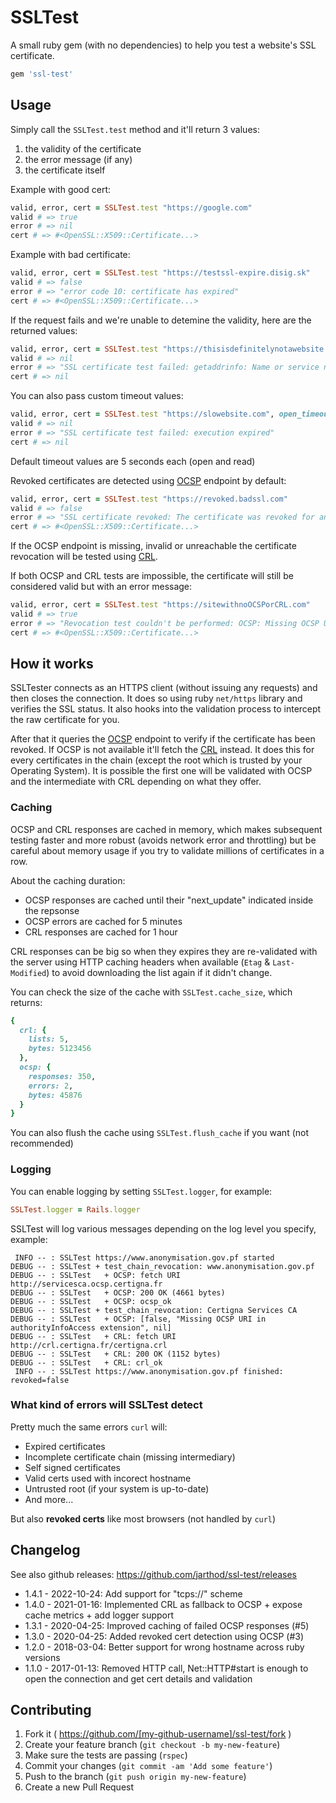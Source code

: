 # SSLTest

A small ruby gem (with no dependencies) to help you test a website's SSL certificate.

```ruby
gem 'ssl-test'
```

## Usage

Simply call the `SSLTest.test` method and it'll return 3 values:

1. the validity of the certificate
2. the error message (if any)
3. the certificate itself

Example with good cert:
```ruby
valid, error, cert = SSLTest.test "https://google.com"
valid # => true
error # => nil
cert # => #<OpenSSL::X509::Certificate...>
```

Example with bad certificate:
```ruby
valid, error, cert = SSLTest.test "https://testssl-expire.disig.sk"
valid # => false
error # => "error code 10: certificate has expired"
cert # => #<OpenSSL::X509::Certificate...>
```

If the request fails and we're unable to detemine the validity, here are the returned values:
```ruby
valid, error, cert = SSLTest.test "https://thisisdefinitelynotawebsite.com"
valid # => nil
error # => "SSL certificate test failed: getaddrinfo: Name or service not known"
cert # => nil
```

You can also pass custom timeout values:
```ruby
valid, error, cert = SSLTest.test "https://slowebsite.com", open_timeout: 2, read_timeout: 2
valid # => nil
error # => "SSL certificate test failed: execution expired"
cert # => nil
```
Default timeout values are 5 seconds each (open and read)

Revoked certificates are detected using [OCSP](https://en.wikipedia.org/wiki/Online_Certificate_Status_Protocol) endpoint by default:
```ruby
valid, error, cert = SSLTest.test "https://revoked.badssl.com"
valid # => false
error # => "SSL certificate revoked: The certificate was revoked for an unknown reason (revocation date: 2019-10-07 20:30:39 UTC)"
cert # => #<OpenSSL::X509::Certificate...>
```

If the OCSP endpoint is missing, invalid or unreachable the certificate revocation will be tested using [CRL](https://en.wikipedia.org/wiki/Certificate_revocation_list).

If both OCSP and CRL tests are impossible, the certificate will still be considered valid but with an error message:
```ruby
valid, error, cert = SSLTest.test "https://sitewithnoOCSPorCRL.com"
valid # => true
error # => "Revocation test couldn't be performed: OCSP: Missing OCSP URI in authorityInfoAccess extension, CRL: Missing crlDistributionPoints extension"
cert # => #<OpenSSL::X509::Certificate...>
```

## How it works

SSLTester connects as an HTTPS client (without issuing any requests) and then closes the connection. It does so using ruby `net/https` library and verifies the SSL status. It also hooks into the validation process to intercept the raw certificate for you.

After that it queries the [OCSP](https://en.wikipedia.org/wiki/Online_Certificate_Status_Protocol) endpoint to verify if the certificate has been revoked. If OCSP is not available it'll fetch the [CRL](https://en.wikipedia.org/wiki/Certificate_revocation_list) instead. It does this for every certificates in the chain (except the root which is trusted by your Operating System). It is possible the first one will be validated with OCSP and the intermediate with CRL depending on what they offer.

### Caching

OCSP and CRL responses are cached in memory, which makes subsequent testing faster and more robust (avoids network error and throttling) but be careful about memory usage if you try to validate millions of certificates in a row.

About the caching duration:
- OCSP responses are cached until their "next_update" indicated inside the repsonse
- OCSP errors are cached for 5 minutes
- CRL responses are cached for 1 hour

CRL responses can be big so when they expires they are re-validated with the server using HTTP caching headers when available (`Etag` & `Last-Modified`) to avoid downloading the list again if it didn't change.

You can check the size of the cache with `SSLTest.cache_size`, which returns:

```ruby
{
  crl: {
    lists: 5,
    bytes: 5123456
  },
  ocsp: {
    responses: 350,
    errors: 2,
    bytes: 45876
  }
}
```

You can also flush the cache using `SSLTest.flush_cache` if you want (not recommended)

### Logging

You can enable logging by setting `SSLTest.logger`, for example:

```ruby
SSLTest.logger = Rails.logger
```

SSLTest will log various messages depending on the log level you specify, example:

```
 INFO -- : SSLTest https://www.anonymisation.gov.pf started
DEBUG -- : SSLTest + test_chain_revocation: www.anonymisation.gov.pf
DEBUG -- : SSLTest   + OCSP: fetch URI http://servicesca.ocsp.certigna.fr
DEBUG -- : SSLTest   + OCSP: 200 OK (4661 bytes)
DEBUG -- : SSLTest   + OCSP: ocsp_ok
DEBUG -- : SSLTest + test_chain_revocation: Certigna Services CA
DEBUG -- : SSLTest   + OCSP: [false, "Missing OCSP URI in authorityInfoAccess extension", nil]
DEBUG -- : SSLTest   + CRL: fetch URI http://crl.certigna.fr/certigna.crl
DEBUG -- : SSLTest   + CRL: 200 OK (1152 bytes)
DEBUG -- : SSLTest   + CRL: crl_ok
 INFO -- : SSLTest https://www.anonymisation.gov.pf finished: revoked=false
```

### What kind of errors will SSLTest detect

Pretty much the same errors `curl` will:
- Expired certificates
- Incomplete certificate chain (missing intermediary)
- Self signed certificates
- Valid certs used with incorect hostname
- Untrusted root (if your system is up-to-date)
- And more...

But also **revoked certs** like most browsers (not handled by `curl`)

## Changelog

See also github releases: https://github.com/jarthod/ssl-test/releases

* 1.4.1 - 2022-10-24: Add support for "tcps://" scheme
* 1.4.0 - 2021-01-16: Implemented CRL as fallback to OCSP + expose cache metrics + add logger support
* 1.3.1 - 2020-04-25: Improved caching of failed OCSP responses (#5)
* 1.3.0 - 2020-04-25: Added revoked cert detection using OCSP (#3)
* 1.2.0 - 2018-03-04: Better support for wrong hostname across ruby versions
* 1.1.0 - 2017-01-13: Removed HTTP call, Net::HTTP#start is enough to open the connection and get cert details and validation

## Contributing

1. Fork it ( https://github.com/[my-github-username]/ssl-test/fork )
2. Create your feature branch (`git checkout -b my-new-feature`)
3. Make sure the tests are passing (`rspec`)
4. Commit your changes (`git commit -am 'Add some feature'`)
5. Push to the branch (`git push origin my-new-feature`)
6. Create a new Pull Request
